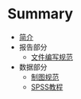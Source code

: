 # Summary

* [简介](README.md)
* 报告部分
    * [文件编写规范](Documents/文件编写规范.md)
* 数据部分
    * [制图规范](Statistic/制图规范.md)
    * [SPSS教程](Statistic/SPSS教程.md)
